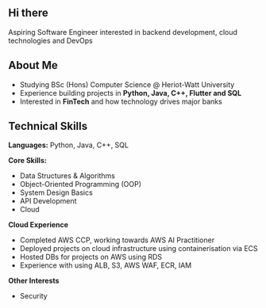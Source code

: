 ## Hi there

Aspiring Software Engineer interested in backend development, cloud technologies and DevOps

## About Me  
- Studying BSc (Hons) Computer Science @ Heriot-Watt University
- Experience building projects in **Python, Java, C++, Flutter and SQL** 
- Interested in **FinTech** and how technology drives major banks
  
## Technical Skills  

**Languages:** Python, Java, C++, SQL  

**Core Skills:**  
- Data Structures & Algorithms  
- Object-Oriented Programming (OOP)  
- System Design Basics  
- API Development
- Cloud 

**Cloud Experience**  
- Completed AWS CCP, working towards AWS AI Practitioner
- Deployed projects on cloud infrastructure using containerisation via ECS
- Hosted DBs for projects on AWS using RDS
- Experience with using ALB, S3, AWS WAF, ECR, IAM

**Other Interests**
- Security
